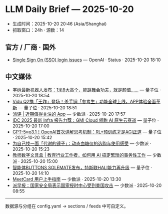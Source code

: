 # LLM Daily Brief — 2025-10-20

- 生成时间：2025-10-20 20:46 (Asia/Shanghai)
- 抓取窗口：24h · 源数：14


## 官方 / 厂商 · 国外

- [Single Sign On (SSO) login issues](https://status.openai.com//incidents/01K80CBJD5Z64DF82KGT3K3QE0) — OpenAI · Status · 2025-10-20 18:10


## 中文媒体

- [宇树最新机器人发布：1米8大高个，能跳舞会功夫，就是颜值……](https://www.qbitai.com/2025/10/343737.html) — 量子位 · 2025-10-20 18:54
- [Vidu Q2携「王炸」登场！杀手锏「参考生」功能全球上线，APP体验全面革新](https://www.qbitai.com/2025/10/343684.html) — 量子位 · 2025-10-20 18:51
- [派评 | 近期值得关注的 App](https://sspai.com/post/103223) — 少数派 · 2025-10-20 17:57
- [IDC 2025 最新 Infra 报告力荐：GMI Cloud 领跑 AI 原生云赛道](https://www.qbitai.com/2025/10/343659.html) — 量子位 · 2025-10-20 17:00
- [GPT-5≈o3.1！OpenAI首次详解思考机制：RL+预训练才是AGI正道](https://www.qbitai.com/2025/10/343637.html) — 量子位 · 2025-10-20 15:42
- [为自己找一面「代谢的镜子」：动态血糖仪的选购与使用感受](https://sspai.com/prime/story/glucose-monitors-guide) — 少数派 · 2025-10-20 15:23
- [教师数字文具盒 | 教育行业工作者，如何用 AI 搞定繁琐的事务性工作](https://sspai.com/post/102931) — 少数派 · 2025-10-20 15:00
- [智能体BUTTONS SOLEMATE发布，特斯联HALI能力再升级](https://www.qbitai.com/2025/10/343629.html) — 量子位 · 2025-10-20 14:10
- [MeetCard 用户上手指南](https://sspai.com/post/103159) — 少数派 · 2025-10-20 13:30
- [派早报：国家安全局表示国家授时中心受到美国攻击](https://sspai.com/post/103207) — 少数派 · 2025-10-20 08:55

---
数据源与分组在 config.yaml → sections / feeds 中可自定义。